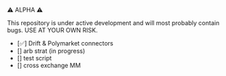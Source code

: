 ⚠️ ALPHA ⚠️

This repository is under active development and will most probably contain bugs. USE AT YOUR OWN RISK.


- [✅] Drift & Polymarket connectors 
- [] arb strat (in progress)
- [] test script
- [] cross exchange MM
